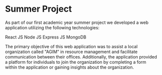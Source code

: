 # Summer Project
 As part of our first academic year summer project  we developed a web application utilizing the following technologies:

React JS
Node JS
Express JS
MongoDB

The primary objective of this web application was to assist a local organization called "AGIM" in resource management and facilitate communication between their offices. Additionally, the application provided a platform for individuals to join the organization by completing a form within the application or gaining insights about the organization.


